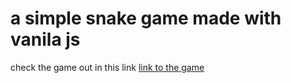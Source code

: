 # a simple snake game made with vanila js
check the game out in this link [link to the game](https://snake-game-noga.netlify.app)
